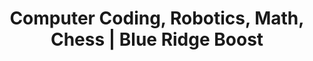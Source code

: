 ---
type: "home"
title: "Computer Coding, Robotics, Math, Chess | Blue Ridge Boost"

####################### Banner #########################
banner:
  title: "Blue Ridge Boost"
  subtitle: "Computer Coding ∙ Robotics ∙ Science ∙ Math ∙ Chess"
  
  all_buttons:
    - special_buttons:
        enable: false
        group_label: "Gift Cards"
        group_link: "https://store.blueridgeboost.com/products/gift-card"
        buttons:
          - enable: false
            label: "Gift Cards now Available"
            link: "https://store.blueridgeboost.com/products/gift-card"
            style: "none"
        enable: true
        group_label: "New at BRB"
        buttons:
          - enable: true
            label: "Birthday Parties"
            link: "celebrations/"
            style: "c-button"
          - enable: true
            label: "World Robot Olympiad"
            link: "wro/"
            style: "c-button" 
          - enable: true
            label: "Minecraft Club"
            link: "minecraft/"
            style: "c-button"

    - top_buttons:
        enable: true
        group_label: ""
        group_link: "#quick-links"
        buttons:
          - enable: true
            label: "Classes"
            link: "classes/"
            style: btnsmall
          - enable: true
            label: "Camps"
            link: "camps/"
            style: btnsmall
          - enable: true
            label: "Tutoring"
            link: "tutoring/"
            style: btnsmall

    - classes_buttons:
        enable: true
        group_label: "Classes For Kids and Teens"
        group_link: "classes/"
        buttons:
          - enable: true
            label: "Math"
            link: "classes/math"
            style: btnsmall
          - enable: true
            label: "Coding"
            link: "classes/coding"
            style: btnsmall
          - enable: true
            label: "Robotics"
            link: "classes/robotics"
            style: btnsmall
          - enable: true
            label: "Science"
            link: "classes/science"
            style: btnsmall
          - enable: false
            label: "Chess"
            link: "classes/chess"
            style: btnsmall
    - adults_buttons:
        enable: true
        group_label: "Adult Classes"
        buttons:
          - enable: true
            link: "adults"
            label: "Coding and Robotics Certifications"
            style: btnsmall

    - camps_buttons:
        enable: true
        group_label: "Camps"
        group_link: "camps/"
        buttons:
          - enable: true
            label: "1-Day"
            link: "1-day-camps/"
            style: btnsmall
          - enable: true
            label: "Grades 1 to 3"
            link: "summer-camps/rising-1-3/"
            style: btnsmall
          - enable: true
            label: "Grades 4 to 6"
            link: "summer-camps/rising-4-6/"
            style: btnsmall
          - enable: true
            label: "Grades 7 to 12"
            link: "summer-camps/rising-7-12/"
            style: btnsmall
          - enable: true
            label: "Robotics and Coding Certifications"
            link: "quest-for-excellence-camps/"
            style: btnsmall

    - gaming_buttons:
        enable: true
        group_label: "Gaming"
        group_link: ""
        buttons:
          - enable: true
            label: "Minecraft Club"
            link: "minecraft/"
            style: btnsmallest
          - enable: true
            label: "Roblox Club"
            link: "roblox/"
            style: btnsmallest
          - enable: true
            label: "Fortnite Club"
            link: "fortnite/"
            style: btnsmallest
    - bottom_buttons:
        enable: true
        group_label: "Events"
        group_link: ""
        buttons:
          - enable: true
            label: "Parents' Night Out"
            link: "parents-night-out/"
            style: btnsmall
          - enable: true
            label: "Girl-Powered Fridays"
            link: "girl-powered-fridays/"
            style: btnsmall
---
